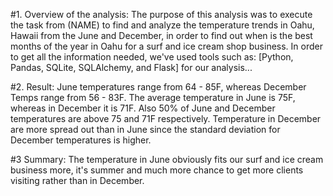 
#1. Overview of the analysis: 
The purpose of this analysis was to execute the task from (NAME) to find and analyze the temperature trends in Oahu, Hawaii from the June and December, in order to find out when is the best months of the year in Oahu for a surf and ice cream shop business. 
In order to get all the information needed, we've used tools such as:
[Python, Pandas, SQLite, SQLAlchemy, and Flask] for our analysis...

#2. Result:
June temperatures range from 64 - 85F, whereas December Temps range from 56 - 83F.
The average temperature in June is 75F, whereas in December it is 71F. Also 50% of June and December temperatures are above 75 and 71F respectively.
Temperature in December are more spread out than in June since the standard deviation for December temperatures is higher.

#3 Summary:
The temperature in June obviously fits our surf and ice cream business more, it's summer and much more chance to get more clients visiting rather than in December.